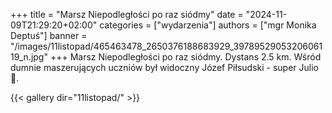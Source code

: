 +++
title = "Marsz Niepodległości po raz siódmy"
date = "2024-11-09T21:29:20+02:00"
categories = ["wydarzenia"]
authors = ["mgr Monika Deptuś"]
banner = "/images/11listopad/465463478_2650376188683929_3978952905320606119_n.jpg"
+++
Marsz Niepodległości po raz siódmy. Dystans 2.5 km. Wśród dumnie maszerujących uczniów był widoczny Józef Piłsudski - super Julio 👏.
<!--more-->

{{< gallery dir="11listopad/" >}}
